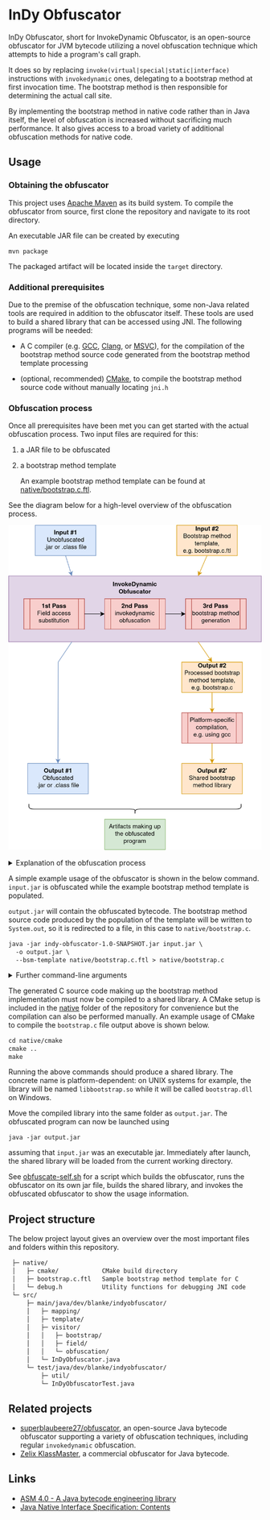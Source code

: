 # InDy Obfuscator

InDy Obfuscator, short for InvokeDynamic Obfuscator, is an open-source obfuscator for JVM bytecode utilizing a novel
obfuscation technique which attempts to hide a program's call graph.

It does so by replacing `invoke(virtual|special|static|interface)` instructions with `invokedynamic` ones, delegating
to a bootstrap method at first invocation time. The bootstrap method is then responsible for determining the actual
call site.

By implementing the bootstrap method in native code rather than in Java itself, the level of obfuscation is increased
without sacrificing much performance. It also gives access to a broad variety of additional obfuscation methods for
native code.

## Usage

### Obtaining the obfuscator

This project uses [Apache Maven](https://maven.apache.org/) as its build system. To compile the obfuscator from source,
first clone the repository and navigate to its root directory.

An executable JAR file can be created by executing

```shell
mvn package
```

The packaged artifact will be located inside the `target` directory.

### Additional prerequisites

Due to the premise of the obfuscation technique, some non-Java related tools are required in addition to the obfuscator
itself. These tools are used to build a shared library that can be accessed using JNI. The following programs will be
needed:

- A C compiler (e.g. [GCC](https://gcc.gnu.org/), [Clang](https://clang.llvm.org/),
  or [MSVC](https://visualstudio.microsoft.com/vs/features/cplusplus/)), for the compilation of the bootstrap method
  source code generated from the bootstrap method template processing

- (optional, recommended) [CMake](https://cmake.org/), to compile the bootstrap method source code without manually
  locating `jni.h`

### Obfuscation process

Once all prerequisites have been met you can get started with the actual obfuscation process. Two input files are
required for this:

1. a JAR file to be obfuscated

2. a bootstrap method template

   An example bootstrap method template can be found at [native/bootstrap.c.ftl](native/bootstrap.c.ftl).

See the diagram below for a high-level overview of the obfuscation process.

<p align="center">
    <img src="../diagrams/obfuscation-overview.png" alt="Overview of the obfuscation process">
</p>

<details>
<summary>Explanation of the obfuscation process</summary>

> The blue path represents the input file which gets obfuscated (or specific parts of it), while the orange path
> represents the processing of the bootstrap method template. The provided template file is populated using information
> gained in the obfuscation phase (most notably the symbol table and information about the bootstrap method) to produce
> valid source code making up the native implementation of the bootstrap method.
>
> The generated source code will be compiled into a native library which is loaded by the obfuscated program at runtime.
> As the compilation of the generated source code is out of scope for the obfuscator, this step will need to be executed
> manually or scripted.
>
> In the end, two artifacts will together make up the obfuscated program: an obfuscated jar or class file and a native
> library.
</details>

A simple example usage of the obfuscator is shown in the below command. `input.jar` is obfuscated while the example
bootstrap method template is populated.

`output.jar` will contain the obfuscated bytecode. The bootstrap method source code produced by the population of the
template will be written to `System.out`, so it is redirected to a file, in this case to `native/bootstrap.c`.

```shell
java -jar indy-obfuscator-1.0-SNAPSHOT.jar input.jar \
  -o output.jar \
  --bsm-template native/bootstrap.c.ftl > native/bootstrap.c
```

<details>
<summary>Further command-line arguments</summary>

- `--bsm-owner` can be used to manually specify the class which should contain the bootstrap method stub in case the
  owner cannot be determined automatically.

  By default, the main class of a jar file is used. This option has no effect when the input is a class file.

- `--bsm-name` can be used to manually specify the name of the bootstrap method in case a method with the same name
  and signature already exists within the class that should contain the bootstrap method.

- `-I` or `--include` can be used to specify one or more regular expressions matching fully qualified class names of
  classes to be included in the obfuscation.

  Non-confidential dependencies that require no obfuscation can and should be excluded from the obfuscation process
  by limiting the obfuscation to application-specific classes.

- `--help` can be used to show usage information and to list available command-line parameters.
</details>

The generated C source code making up the bootstrap method implementation must now be compiled to a shared library.
A CMake setup is included in the [native](native) folder of the repository for convenience but the compilation can also
be performed manually. An example usage of CMake to compile the `bootstrap.c` file output above is shown below.

```shell
cd native/cmake
cmake ..
make
```

Running the above commands should produce a shared library. The concrete name is platform-dependent: on UNIX systems for
example, the library will be named `libbootstrap.so` while it will be called `bootstrap.dll` on Windows.

Move the compiled library into the same folder as `output.jar`. The obfuscated program can now be launched using

```shell
java -jar output.jar
```

assuming that `input.jar` was an executable jar. Immediately after launch, the shared library will be loaded from the
current working directory.

See [obfuscate-self.sh](obfuscate-self.sh) for a script which builds the obfuscator, runs the obfuscator on its own jar
file, builds the shared library, and invokes the obfuscated obfuscator to show the usage information.

## Project structure

The below project layout gives an overview over the most important files and folders within this repository.

```text
 ├─ native/
 │   ├─ cmake/            CMake build directory
 │   ├─ bootstrap.c.ftl   Sample bootstrap method template for C
 │   └─ debug.h           Utility functions for debugging JNI code
 └─ src/
     ├─ main/java/dev/blanke/indyobfuscator/
     │   ├─ mapping/
     │   ├─ template/
     │   ├─ visitor/
     │   │   ├─ bootstrap/
     │   │   ├─ field/
     │   │   └─ obfuscation/
     │   └─ InDyObfuscator.java
     └─ test/java/dev/blanke/indyobfuscator/
         ├─ util/
         └─ InDyObfuscatorTest.java
```

## Related projects

- [superblaubeere27/obfuscator](https://github.com/superblaubeere27/obfuscator), an open-source Java bytecode obfuscator
  supporting a variety of obfuscation techniques, including regular `invokedynamic` obfuscation.
- [Zelix KlassMaster](https://www.zelix.com/klassmaster/index.html), a commercial obfuscator for Java bytecode.

## Links

- [ASM 4.0 - A Java bytecode engineering library](https://asm.ow2.io/asm4-guide.pdf)
- [Java Native Interface Specification: Contents](https://docs.oracle.com/en/java/javase/18/docs/specs/jni/)
